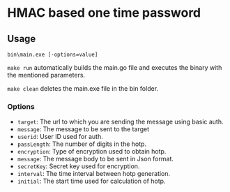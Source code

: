 # HMAC based one time password

## Usage

    bin\main.exe [-options=value]

`make run` automatically builds the main.go file and executes the binary with the mentioned parameters.

`make clean` deletes the main.exe file in the bin folder.

### Options

- `target`: The url to which you are sending the message using basic auth.
- `message`: The message to be sent to the target
- `userid`: User ID used for auth.
- `passLength`: The number of digits in the hotp.
- `encryption`: Type of encryption used to obtain hotp.
- `message`: The message body to be sent in Json format.
- `secretKey`: Secret key used for encryption.
- `interval`: The time interval between hotp generation.
- `initial`: The start time used for calculation of hotp.
